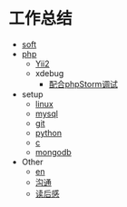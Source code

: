 # 工作总结

- [soft](soft/)
- [php](php/)
	- [Yii2](yii2/)
	- xdebug
		- [配合phpStorm调试](php/xdebug.md#配合phpStorm调试)
- setup
    - [linux](linux/)
	- [mysql](mysql/)
	- [git](git/)
	- [python](python/README.md)
	- [c](c/)
	- [mongodb](mongodb/README.md)
- Other
	- [en](en/)
	- [沟通](linkup/)
	- [读后感](book/)


